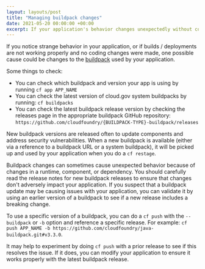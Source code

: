 ```yaml
---
layout: layouts/post
title: "Managing buildpack changes"
date: 2021-05-20 00:00:00 +00:00
excerpt: If your application's behavior changes unexpectedly without code changes, it might be related to a new buildpack release
---
```


If you notice strange behavior in your application, or if builds / deployments are not working properly and no coding changes were made, one possible cause could be changes to the [buildpack](https://cloud.gov/docs/getting-started/concepts/#buildpacks) used by your application.

Some things to check:

* You can check which buildpack and version your app is using by running `cf app APP_NAME`
* You can check the latest version of cloud.gov system buildpacks by running: `cf buildpacks`
* You can check the latest buildpack release version by checking the releases page in the appropriate buildpack GitHub repository: `https://github.com/cloudfoundry/{BUILDPACK-TYPE}-buildpack/releases`

New buildpack versions are released often to update components and address security vulnerabilities. When a new buildpack is available (either via a reference to a buildpack URL or a system buildpack), it will be picked up and used by your application when you do a `cf restage`.

Buildpack changes can sometimes cause unexpected behavior because of changes in a runtime, component, or dependency. You should carefully read the release notes for new buildpack releases to ensure that changes don't adversely impact your application. If you suspect that a buildpack update may be causing issues with your application, you can validate it by using an earlier version of a buildpack to see if a new release includes a breaking change.

To use a specific version of a buildpack, you can do a `cf push` with the `--buildpack` or `-b` option and reference a specific release. For example: `cf push APP_NAME -b https://github.com/cloudfoundry/java-buildpack.git#v3.3.0`. 

It may help to experiment by doing `cf push` with a prior release to see if this resolves the issue. If it does, you can modify your application to ensure it works properly with the latest buildpack release.